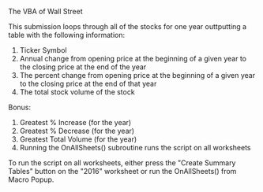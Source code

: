 The VBA of Wall Street

This submission loops through all of the stocks for one year outtputting a table with the following information:

1. Ticker Symbol
2. Annual change from opening price at the beginning of a given year to the closing price at the end of the year
3. The percent change from opening price at the beginning of a given year to the closing price at the end of that year
4. The total stock volume of the stock

Bonus:

1. Greatest % Increase (for the year)
2. Greatest % Decrease (for the year)
3. Greatest Total Volume (for the year)
4. Running the OnAllSheets() subroutine runs the script on all worksheets

To run the script on all worksheets, either press the "Create Summary Tables" button on the "2016" worksheet or run the OnAllSheets() from Macro Popup. 